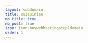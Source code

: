 ```yaml
---
layout: subdomain
title: suisuinian
no_title: true
no_post: true
icon: icon-buywebhostingstep1domain
order: 1
---
```


